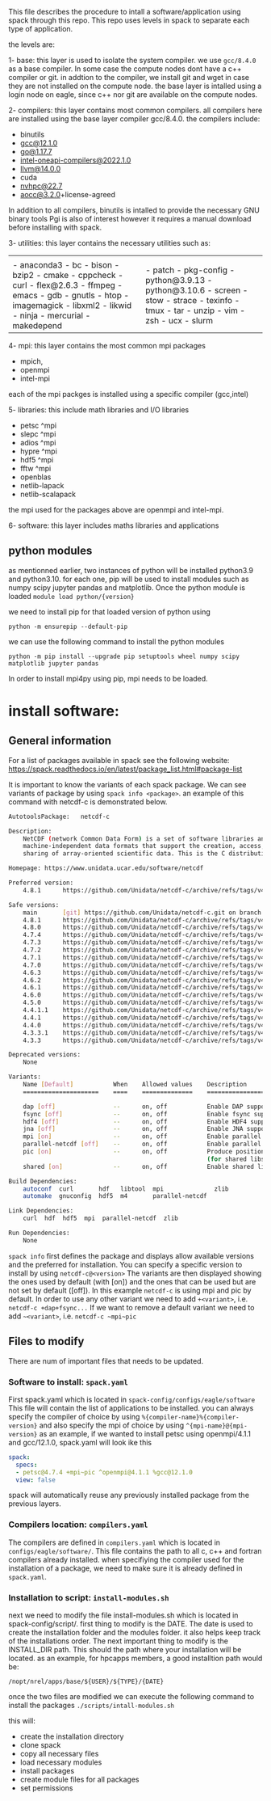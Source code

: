 This file describes the procedure to intall a software/application using spack through this repo.
This repo uses levels in spack to separate each type of application.

the levels are:

1- base: this layer is used to isolate the system compiler. 
we use `gcc/8.4.0` as a base compiler.
In some case the compute nodes dont have a c++ compiler or git.
in addtion to the compiler, we install git and wget in case they are not installed on the compute node. 
the base layer is intalled using a login node on eagle, since c++ nor git are available on the compute nodes. 

2- compilers: this layer contains most common compilers.
all compilers here are installed using the base layer compiler gcc/8.4.0.
the compilers include:
  - binutils
  - gcc@12.1.0
  - go@1.17.7
  - intel-oneapi-compilers@2022.1.0
  - llvm@14.0.0
  - cuda
  - nvhpc@22.7
  - aocc@3.2.0+license-agreed

In addition to all compilers, binutils is intalled to provide the necessary GNU binary tools Pgi is also of interest however it requires a manual download before installing with spack. 

3- utilities: this layer contains the necessary utilities such as:
<table border="0">
 <tr>
    <td><b style="font-size:30px"></b></td>
    <td><b style="font-size:30px"></b></td>
 </tr>
 <tr>
    <td>
  - anaconda3
  - bc
  - bison
  - bzip2
  - cmake
  - cppcheck
  - curl
  - flex@2.6.3
  - ffmpeg
  - emacs
  - gdb
  - gnutls
  - htop
  - imagemagick
  - libxml2
  - likwid
  - ninja
  - mercurial
  - makedepend
    </td>
    <td>
  - patch
  - pkg-config
  - python@3.9.13
  - python@3.10.6
  - screen
  - stow
  - strace
  - texinfo
  - tmux
  - tar
  - unzip
  - vim
  - zsh
  - ucx
  - slurm
    </td>
 </tr>
</table>

4- mpi: this layer contains the most common mpi packages
- mpich, 
- openmpi 
- intel-mpi 

each of the mpi packges is installed using a specific compiler (gcc,intel)


5- libraries: this include math libraries and I/O libraries 
  - petsc ^mpi
  - slepc ^mpi 
  - adios ^mpi
  - hypre ^mpi
  - hdf5 ^mpi  
  - fftw ^mpi
  - openblas 
  - netlib-lapack
  - netlib-scalapack
 
the mpi used for the packages above are openmpi and intel-mpi.

6- software: this layer includes maths libraries and applications


## python modules 

as mentionned earlier, two instances of python will be installed python3.9 and python3.10.
for each one, pip will be used to install modules such as numpy scipy jupyter pandas and matplotlib.
Once the python module is loaded 
`module load python/{version}`

we need to install pip for that loaded version of python using 

`python -m ensurepip --default-pip`

we can use the following command to install the python modules

`python -m pip install --upgrade pip setuptools wheel numpy scipy matplotlib jupyter pandas`

In order to install mpi4py using pip, mpi needs to be loaded. 



# install software:

## General information

For a list of packages available in spack see the following website:
https://spack.readthedocs.io/en/latest/package_list.html#package-list



It is important to know the variants of each spack package.
We can see variants of package by using `spack info <package>`.
an example of this command with netcdf-c is demonstrated below.


```bash
AutotoolsPackage:   netcdf-c

Description:
    NetCDF (network Common Data Form) is a set of software libraries and
    machine-independent data formats that support the creation, access, and
    sharing of array-oriented scientific data. This is the C distribution.

Homepage: https://www.unidata.ucar.edu/software/netcdf

Preferred version:  
    4.8.1      https://github.com/Unidata/netcdf-c/archive/refs/tags/v4.8.1.tar.gz

Safe versions:  
    main       [git] https://github.com/Unidata/netcdf-c.git on branch main
    4.8.1      https://github.com/Unidata/netcdf-c/archive/refs/tags/v4.8.1.tar.gz
    4.8.0      https://github.com/Unidata/netcdf-c/archive/refs/tags/v4.8.0.tar.gz
    4.7.4      https://github.com/Unidata/netcdf-c/archive/refs/tags/v4.7.4.tar.gz
    4.7.3      https://github.com/Unidata/netcdf-c/archive/refs/tags/v4.7.3.tar.gz
    4.7.2      https://github.com/Unidata/netcdf-c/archive/refs/tags/v4.7.2.tar.gz
    4.7.1      https://github.com/Unidata/netcdf-c/archive/refs/tags/v4.7.1.tar.gz
    4.7.0      https://github.com/Unidata/netcdf-c/archive/refs/tags/v4.7.0.tar.gz
    4.6.3      https://github.com/Unidata/netcdf-c/archive/refs/tags/v4.6.3.tar.gz
    4.6.2      https://github.com/Unidata/netcdf-c/archive/refs/tags/v4.6.2.tar.gz
    4.6.1      https://github.com/Unidata/netcdf-c/archive/refs/tags/v4.6.1.tar.gz
    4.6.0      https://github.com/Unidata/netcdf-c/archive/refs/tags/v4.6.0.tar.gz
    4.5.0      https://github.com/Unidata/netcdf-c/archive/refs/tags/v4.5.0.tar.gz
    4.4.1.1    https://github.com/Unidata/netcdf-c/archive/refs/tags/v4.4.1.1.tar.gz
    4.4.1      https://github.com/Unidata/netcdf-c/archive/refs/tags/v4.4.1.tar.gz
    4.4.0      https://github.com/Unidata/netcdf-c/archive/refs/tags/v4.4.0.tar.gz
    4.3.3.1    https://github.com/Unidata/netcdf-c/archive/refs/tags/v4.3.3.1.tar.gz
    4.3.3      https://github.com/Unidata/netcdf-c/archive/refs/tags/v4.3.3.tar.gz

Deprecated versions:  
    None

Variants:
    Name [Default]           When    Allowed values    Description
    =====================    ====    ==============    =====================================

    dap [off]                --      on, off           Enable DAP support
    fsync [off]              --      on, off           Enable fsync support
    hdf4 [off]               --      on, off           Enable HDF4 support
    jna [off]                --      on, off           Enable JNA support
    mpi [on]                 --      on, off           Enable parallel I/O for netcdf-4
    parallel-netcdf [off]    --      on, off           Enable parallel I/O for classic files
    pic [on]                 --      on, off           Produce position-independent code
                                                       (for shared libs)
    shared [on]              --      on, off           Enable shared library

Build Dependencies:
    autoconf  curl       hdf   libtool  mpi              zlib
    automake  gnuconfig  hdf5  m4       parallel-netcdf

Link Dependencies:
    curl  hdf  hdf5  mpi  parallel-netcdf  zlib

Run Dependencies:
    None
```

`spack info` first defines the package and displays allow available versions and the preferred for installation.
You can specify a specific version to install by using `netcdf-c@<version>`
The variants are then displayed showing the ones used by default (with [on]) and the ones that can be used but are not set by default ([off]).
In this example `netcdf-c` is using mpi and pic by default.
In order to use any other variant we need to add `+<variant>`, i.e. `netcdf-c +dap+fsync...`
If we want to remove a default variant we need to add `~<variant>`, i.e. `netcdf-c ~mpi~pic` 

## Files to modify

There are num of important files that needs to be updated.  

### Software to install: `spack.yaml`

First spack.yaml which is located in `spack-config/configs/eagle/software`
This file will contain the list of applications to be installed. 
you can always specify the compiler of choice by using `%{compiler-name}%{compiler-version}`
and also specify the mpi of choice by using `^{mpi-name}@{mpi-version}`
as an example, if we wanted to install petsc using openmpi/4.1.1 and gcc/12.1.0, spack.yaml will look ike this 

```yaml
spack:
  specs:
  - petsc@4.7.4 +mpi~pic ^openmpi@4.1.1 %gcc@12.1.0  
  view: false
```

spack will automatically reuse any previously installed package from the previous layers.



### Compilers location: `compilers.yaml`

The compilers are defined in `compilers.yaml` which is located in `configs/eagle/software/`.
This file contains the path to all c, c++ and fortran compilers already installed.
when specifiying the compiler used for the installation of a package, we need to make sure it is already defined in `spack.yaml`.


### Installation to script: `install-modules.sh` 

next we need to modify the file install-modules.sh which is located in spack-config/script/.
first thing to modify is the DATE. 
The date is used to create the installation folder and the modules folder. 
it also helps keep track of the installations order. 
The next important thing to modify is the INSTALL_DIR path.
This should the path where your installation will be located. 
as an example, for hpcapps members, a good installtion path would be:

`/nopt/nrel/apps/base/${USER}/${TYPE}/{DATE}`

once the two files are modified we can execute the following command to install the packages 
`./scripts/intall-modules.sh`

this will: 
- create the installation directory
- clone spack
- copy all necessary files 
- load necessary modules 
- install packages 
- create module files for all packages 
- set permissions 

